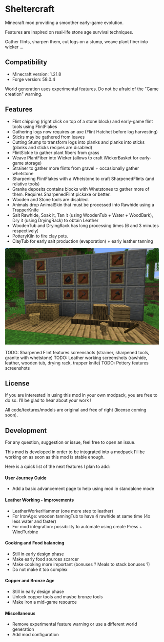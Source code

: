 # Sheltercraft

Minecraft mod providing a smoother early-game evolution.

Features are inspired on real-life stone age survival techniques.

Gather flints, sharpen them, cut logs on a stump, weave plant fiber into wicker ...

## Compatibility

- Minecraft version: 1.21.8
- Forge version: 58.0.4

World generation uses experimental features. Do not be afraid of the "Game creation" warning.

## Features

- Flint chipping (right click on top of a stone block) and early-game flint tools using FlintFlakes
- Gathering logs now requires an axe (Flint Hatchet before log harvesting)
- Sticks may be gathered from leaves
- Cutting Stump to transform logs into planks and planks into sticks (planks and sticks recipes are disabled)
- FlintSickle to gather plant fibers from grass
- Weave PlantFiber into Wicker (allows to craft WickerBasket for early-game storage)
- Strainer to gather more flints from gravel + occasionally gather whetstone
- Sharpening FlintFlakes with a Whetstone to craft SharpenedFlints (and relative tools)
- Granite deposits contains blocks with Whetstones to gather more of them. Requires SharpenedFlint pickaxe or better.
- Wooden and Stone tools are disabled.
- Animals drop AnimalSkin that must be processed into Rawhide using a TrapperKnife
- Salt Rawhide, Soak it, Tan it (using WoodenTub + Water + WoodBark), Dry it (using DryingRack) to obtain Leather
- WoodenTub and DryingRack has long processing times (6 and 3 minutes respectively)
- PotteryKiln to fire clay pots.
- ClayTub for early salt production (evaporation) + early leather tanning

![features.png](features.png)

TODO: Sharpened Flint features screenshots (strainer, sharpened tools, granite with whetstone)
TODO: Leather working screenshots (rawhide, leather, wooden tub, drying rack, trapper knife)
TODO: Pottery features screenshots

## License

If you are interested in using this mod in your own modpack, you are free to do so. I'll be glad to hear about your work !

All code/textures/models are original and free of right (license coming soon).

## Development

For any question, suggestion or issue, feel free to open an issue.

This mod is developed in order to be integrated into a modpack I'll be working on as soon as this mod is stable enough.

Here is a quick list of the next features I plan to add:

#### User Journey Guide

- Add a basic advancement page to help using mod in standalone mode

#### Leather Working - Improvements

- LeatherWorkerHammer (one more step to leather)
- For IronAge: wooden tanningTub to have 4 rawhide at same time (4x less water and faster)
- For mod integration: possibility to automate using create Press + WindTurbine


#### Cooking and Food balancing

- Still in early design phase
- Make early food sources scarcer
- Make cooking more important (bonuses ? Meals to stack bonuses ?)
- Do not make it too complex

#### Copper and Bronze Age

- Still in early design phase
- Unlock copper tools and maybe bronze tools
- Make iron a mid-game resource

#### Miscellaneous

- Remove experimental feature warning or use a different world generation
- Add mod configuration